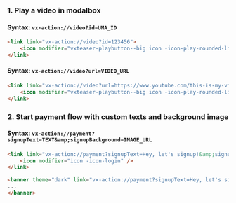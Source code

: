 ### 1. Play a video in modalbox

#### Syntax: `vx-action://video?id=UMA_ID`

```html
<link link="vx-action://video?id=123456">
	<icon modifier="vxteaser-playbutton--big icon -icon-play-rounded-line" />
</link>
```

#### Syntax: `vx-action://video?url=VIDEO_URL`

```html
<link link="vx-action://video?url=https://www.youtube.com/this-is-my-video.mp4">
	<icon modifier="vxteaser-playbutton--big icon -icon-play-rounded-line" />
</link>
```

### 2. Start payment flow with custom texts and background image

#### Syntax: `vx-action://payment?signupText=TEXT&amp;signupBackground=IMAGE_URL`

```html
<link link="vx-action://payment?signupText=Hey, let's signup!&amp;signupBackground=https://www.google.com/logos/doodles/2018/world-cup-2018-day-12-6225439109414912-5703128158568448-ssw.png">
	<icon modifier="icon -icon-login" />
</link>
```

```html
<banner theme="dark" link="vx-action://payment?signupText=Hey, let's signup!&amp;signupBackground=https://www.google.com/logos/doodles/2018/world-cup-2018-day-12-6225439109414912-5703128158568448-ssw.png">
...
</banner>
```
